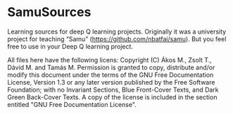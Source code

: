 # SamuSources
Learning sources for deep Q learning projects.
Originally it was a university project for teaching “Samu” (https://github.com/nbatfai/samu).
But you feel free to use in your Deep Q learning project.

All files here have the following licens:
    Copyright (C) Ákos M., Zsolt T., Dávid M. and Tamás M.
    Permission is granted to copy, distribute and/or modify this document
    under the terms of the GNU Free Documentation License, Version 1.3
    or any later version published by the Free Software Foundation;
    with no Invariant Sections, Blue Front-Cover Texts, and Dark Green Back-Cover Texts.
    A copy of the license is included in the section entitled "GNU
    Free Documentation License".

